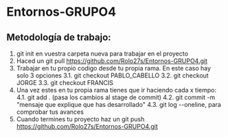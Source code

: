 # Entornos-GRUPO4

## Metodología de trabajo:
  1. git init en vuestra carpeta nueva para trabajar en el proyecto
  2. Haced un git pull https://github.com/Rolo27s/Entornos-GRUPO4.git
  3. Trabajar en tu propio codigo desde tu propia rama. En este caso hay solo 3 opciones
    3.1. git checkout PABLO_CABELLO
    3.2. git checkout JORGE
    3.3. git checkout FRANCIS
  4. Una vez estes en tu propia rama tienes que ir haciendo cada x tiempo:
    4.1. git add . (pasa los cambios al stage de commit)
    4.2. git commit -m "mensaje que explique que has desarrollado"
    4.3. git log --oneline, para comprobar tus avances
  5. Cuando termines tu proyecto haz un git push https://github.com/Rolo27s/Entornos-GRUPO4.git
